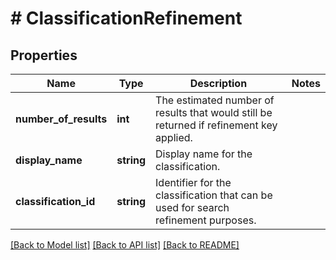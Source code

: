 # # ClassificationRefinement

## Properties

Name | Type | Description | Notes
------------ | ------------- | ------------- | -------------
**number_of_results** | **int** | The estimated number of results that would still be returned if refinement key applied. |
**display_name** | **string** | Display name for the classification. |
**classification_id** | **string** | Identifier for the classification that can be used for search refinement purposes. |

[[Back to Model list]](../../README.md#models) [[Back to API list]](../../README.md#endpoints) [[Back to README]](../../README.md)
